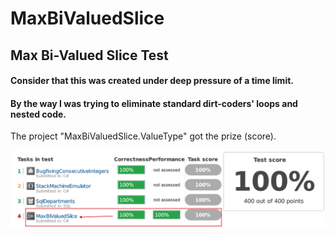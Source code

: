 # MaxBiValuedSlice

## Max Bi-Valued Slice Test

#### Consider that this was created under deep pressure of a time limit.
#### By the way I was trying to eliminate standard dirt-coders' loops and nested code.

The project "MaxBiValuedSlice.ValueType" got the prize (score).

![100% score](Codility.Score.it3xl.png?raw=true "100% score")